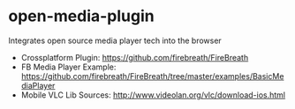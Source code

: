 open-media-plugin
=================

Integrates open source media player tech into the browser

* Crossplatform Plugin: https://github.com/firebreath/FireBreath
* FB Media Player Example: https://github.com/firebreath/FireBreath/tree/master/examples/BasicMediaPlayer
* Mobile VLC Lib Sources: http://www.videolan.org/vlc/download-ios.html
